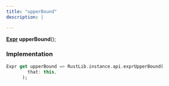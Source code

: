 ```yaml
---
title: "upperBound"
description: |

---
```

<span class="dart-code"><strong>[Expr] upperBound</strong>();</span>


### Implementation
```dart
Expr get upperBound => RustLib.instance.api.exprUpperBound(
        that: this,
      );
```

[Expr]: /reference/classes/expr/
